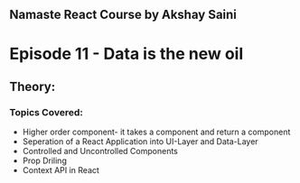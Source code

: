 ## Namaste React Course by Akshay Saini

# Episode 11 - Data is the new oil

## Theory:

### Topics Covered:
- Higher order component- it takes a component and return a component
- Seperation of a React Application into UI-Layer and Data-Layer
- Controlled and Uncontrolled Components
- Prop Driling
- Context API in React
